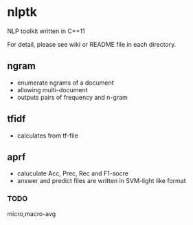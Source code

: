 # nlptk

NLP toolkit written in C++11

For detail, please see wiki or README file in each directory.

## ngram

- enumerate ngrams of a document
- allowing multi-document
- outputs pairs of frequency and n-gram

## tfidf

- calculates from tf-file

## aprf

- caluculate Acc, Prec, Rec and F1-socre
- answer and predict files are written in SVM-light like format

### TODO

micro,macro-avg

